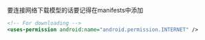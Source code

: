 要连接网络下载模型的话要记得在manifests中添加

```xml
<!-- For downloading -->
<uses-permission android:name="android.permission.INTERNET" />
```